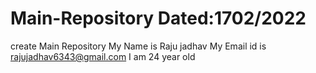 # Main-Repository Dated:1702/2022
create Main Repository
My Name is Raju jadhav 
My Email id is rajujadhav6343@gmail.com
I am 24 year old